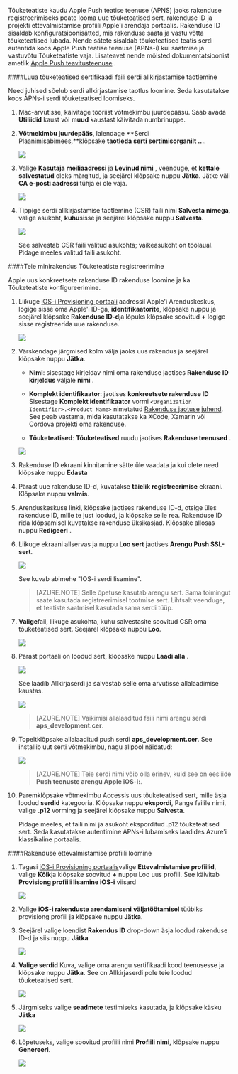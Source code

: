 

Tõuketeatiste kaudu Apple Push teatise teenuse (APNS) jaoks rakenduse registreerimiseks peate looma uue tõuketeatised sert, rakenduse ID ja projekti ettevalmistamise profiili Apple'i arendaja portaalis. Rakenduse ID sisaldab konfiguratsioonisätted, mis rakenduse saata ja vastu võtta tõuketeatised lubada. Nende sätete sisaldab tõuketeatised teatis serdi autentida koos Apple Push teatise teenuse (APNs-i) kui saatmise ja vastuvõtu Tõuketeatiste vaja. Lisateavet nende mõisted dokumentatsioonist ametlik [Apple Push teavitusteenuse](http://go.microsoft.com/fwlink/p/?LinkId=272584) .


####<a name="generate-the-certificate-signing-request-file-for-the-push-certificate"></a>Luua tõuketeatised sertifikaadi faili serdi allkirjastamise taotlemine

Need juhised sõelub serdi allkirjastamise taotlus loomine. Seda kasutatakse koos APNs-i serdi tõuketeatised loomiseks.

1. Mac-arvutisse, käivitage tööriist võtmekimbu juurdepääsu. Saab avada **Utiliidid** kaust või **muud** kaustast käivitada numbrinuppe.

2. **Võtmekimbu juurdepääs**, laiendage **Serdi Plaanimisabimees,**klõpsake **taotleda serti sertimisorganilt …**.

    ![](./media/notification-hubs-xamarin-enable-apple-push-notifications/notification-hubs-request-cert-from-ca.png)

3. Valige **Kasutaja meiliaadressi** ja **Levinud nimi** , veenduge, et **kettale salvestatud** oleks märgitud, ja seejärel klõpsake nuppu **Jätka**. Jätke väli **CA e-posti aadressi** tühja ei ole vaja.

    ![](./media/notification-hubs-xamarin-enable-apple-push-notifications/notification-hubs-csr-info.png)

4. Tippige serdi allkirjastamise taotlemine (CSR) faili nimi **Salvesta nimega**, valige asukoht, **kuhu**sisse ja seejärel klõpsake nuppu **Salvesta**.

    ![](./media/notification-hubs-xamarin-enable-apple-push-notifications/notification-hubs-save-csr.png)

    See salvestab CSR faili valitud asukohta; vaikeasukoht on töölaual. Pidage meeles valitud faili asukoht.


####<a name="register-your-app-for-push-notifications"></a>Teie minirakendus Tõuketeatiste registreerimine

Apple uus konkreetsete rakenduse ID rakenduse loomine ja ka Tõuketeatiste konfigureerimine.  

1. Liikuge [iOS-i Provisioning portaali](http://go.microsoft.com/fwlink/p/?LinkId=272456) aadressil Apple'i Arenduskeskus, logige sisse oma Apple'i ID-ga, **identifikaatorite**, klõpsake nuppu ja seejärel klõpsake **Rakenduse ID-d**ja lõpuks klõpsake soovitud **+** logige sisse registreerida uue rakenduse.

    ![](./media/notification-hubs-xamarin-enable-apple-push-notifications/notification-hubs-ios-appids.png)

2. Värskendage järgmised kolm välja jaoks uus rakendus ja seejärel klõpsake nuppu **Jätka**.

    * **Nimi**: sisestage kirjeldav nimi oma rakenduse jaotises **Rakenduse ID kirjeldus** väljale **nimi** .

    * **Komplekt identifikaator**: jaotises **konkreetsete rakenduse ID** Sisestage **Komplekt identifikaator** vormi `<Organization Identifier>.<Product Name>` nimetatud [Rakenduse jaotuse juhend](https://developer.apple.com/library/mac/documentation/IDEs/Conceptual/AppDistributionGuide/ConfiguringYourApp/ConfiguringYourApp.html#//apple_ref/doc/uid/TP40012582-CH28-SW8). See peab vastama, mida kasutatakse ka XCode, Xamarin või Cordova projekti oma rakenduse.

    * **Tõuketeatised**: **Tõuketeatised** ruudu jaotises **Rakenduse teenused** .

    ![](./media/notification-hubs-xamarin-enable-apple-push-notifications/notification-hubs-new-appid-info.png)

3.  Rakenduse ID ekraani kinnitamine sätte üle vaadata ja kui olete need klõpsake nuppu **Edasta**

4.  Pärast uue rakenduse ID-d, kuvatakse **täielik registreerimise** ekraani. Klõpsake nuppu **valmis**.

5. Arenduskeskuse linki, klõpsake jaotises rakenduse ID-d, otsige üles rakenduse ID, mille te just loodud, ja klõpsake selle rea. Rakenduse ID rida klõpsamisel kuvatakse rakenduse üksikasjad. Klõpsake allosas nuppu **Redigeeri** .

6. Liikuge ekraani allservas ja nuppu **Loo sert** jaotises **Arengu Push SSL-sert**.

    ![](./media/notification-hubs-xamarin-enable-apple-push-notifications/notification-hubs-appid-create-cert.png)

    See kuvab abimehe "IOS-i serdi lisamine".

    > [AZURE.NOTE] Selle õpetuse kasutab arengu sert. Sama toimingut saate kasutada registreerimisel tootmise sert. Lihtsalt veenduge, et teatiste saatmisel kasutada sama serdi tüüp.

7. **Valige**fail, liikuge asukohta, kuhu salvestasite soovitud CSR oma tõuketeatised sert. Seejärel klõpsake nuppu **Loo**.

    ![](./media/notification-hubs-xamarin-enable-apple-push-notifications/notification-hubs-appid-cert-choose-csr.png)

8. Pärast portaali on loodud sert, klõpsake nuppu **Laadi alla** .

    ![](./media/notification-hubs-xamarin-enable-apple-push-notifications/notification-hubs-appid-download-cert.png)

    See laadib Allkirjaserdi ja salvestab selle oma arvutisse allalaadimise kaustas.

    ![](./media/notification-hubs-enable-apple-push-notifications/notification-hubs-cert-downloaded.png)

    > [AZURE.NOTE] Vaikimisi allalaaditud faili nimi arengu serdi **aps_development.cer**.

9. Topeltklõpsake allalaaditud push serdi **aps_development.cer**. See installib uut serti võtmekimbu, nagu allpool näidatud:

    ![](./media/notification-hubs-xamarin-enable-apple-push-notifications/notification-hubs-cert-in-keychain.png)

    > [AZURE.NOTE] Teie serdi nimi võib olla erinev, kuid see on eesliide **Push teenuste arengu Apple iOS-i:**.

10. Paremklõpsake võtmekimbu Accessis uus tõuketeatised sert, mille äsja loodud **serdid** kategooria. Klõpsake nuppu **ekspordi**, Pange failile nimi, valige **.p12** vorming ja seejärel klõpsake nuppu **Salvesta**.

    Pidage meeles, et faili nimi ja asukoht eksporditud .p12 tõuketeatised sert. Seda kasutatakse autentimine APNs-i lubamiseks laadides Azure'i klassikaline portaalis.



####<a name="create-a-provisioning-profile-for-the-app"></a>Rakenduse ettevalmistamise profiili loomine

1. Tagasi <a href="http://go.microsoft.com/fwlink/p/?LinkId=272456" target="_blank">iOS-i Provisioning portaalis</a>valige **Ettevalmistamise profiilid**, valige **Kõik**ja klõpsake soovitud **+** nuppu Loo uus profiil. See käivitab **Provisiong profiili lisamine iOS-i** viisard

    ![](./media/notification-hubs-xamarin-enable-apple-push-notifications/notification-hubs-new-provisioning-profile.png)

2. Valige **iOS-i rakenduste arendamiseni** **väljatöötamisel** tüübiks provisiong profiil ja klõpsake nuppu **Jätka**.


3. Seejärel valige loendist **Rakendus ID** drop-down äsja loodud rakenduse ID-d ja siis nuppu **Jätka**

    ![](./media/notification-hubs-xamarin-enable-apple-push-notifications/notification-hubs-select-appid-for-provisioning.png)


4. **Valige serdid** Kuva, valige oma arengu sertifikaadi kood teenusesse ja klõpsake nuppu **Jätka**. See on Allkirjaserdi pole teie loodud tõuketeatised sert.

    ![](./media/notification-hubs-xamarin-enable-apple-push-notifications/notification-hubs-provisioning-select-cert.png)


5. Järgmiseks valige **seadmete** testimiseks kasutada, ja klõpsake käsku **Jätka**

    ![](./media/notification-hubs-xamarin-enable-apple-push-notifications/notification-hubs-provisioning-select-devices.png)


6. Lõpetuseks, valige soovitud profiili nimi **Profiili nimi**, klõpsake nuppu **Genereeri**.

    ![](./media/notification-hubs-xamarin-enable-apple-push-notifications/notification-hubs-provisioning-name-profile.png)
